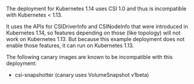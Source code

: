 The deployment for Kubernetes 1.14 uses CSI 1.0 and thus is
incompatible with Kubernetes < 1.13.

It uses the APIs for CSIDriverInfo and CSINodeInfo that were
introduced in Kubernetes 1.14, so features depending on those (like
topology) will not work on Kubernetes 1.13. But because this example
deployment does not enable those features, it can run on Kubernetes
1.13.

The following canary images are known to be incompatible with this
deployment:
- csi-snapshotter (canary uses VolumeSnapshot v1beta)
